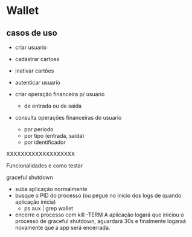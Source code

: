 # Wallet

## casos de uso

* criar usuario

* cadastrar cartoes

* inativar cartões

* autenticar usuario

* criar operação financeira p/ usuario
  * de entrada ou de saida
  

* consulta operações financeiras do usuario
  * por periodo
  * por tipo (entrada, saida)
  * por identificador

XXXXXXXXXXXXXXXXXXX

Funcionalidades e como testar

graceful shutdown
- suba aplicação normalmente
- busque o PID do processo (ou pegue no inicio dos logs de quando aplicação inicia)
  - ps aux | grep wallet
- encerre o processo com kill -TERM <pid>
A aplicação logará que iniciou o processo de graceful shutdown, aguardará 30s e finalmente logaraá novamente que a app será encerrada.

